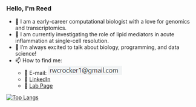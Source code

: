 ### Hello, I'm Reed 

- :dna: I am a early-career computational biologist with a love for genomics and transcriptomics.
- :test_tube: I am currently investigating the role of lipid mediators in acute inflammation at single-cell resolution. 
- :speech_balloon: I’m always excited to talk about biology, programming, and data science!  
- :mailbox: How to find me: 
  - :email: E-mail: ![Alt text](/email_image.png?raw=true "Title")
  - :office: [LinkedIn](https://www.linkedin.com/in/reed-crocker-86b1b913a/)
  - :lab_coat: [Lab Page](https://projects.iq.harvard.edu/hlalab/lab-members)

[![Top Langs](https://github-readme-stats.vercel.app/api/top-langs/?username=rwcrocker)](https://github.com/rwcrocker/github-readme-stats)